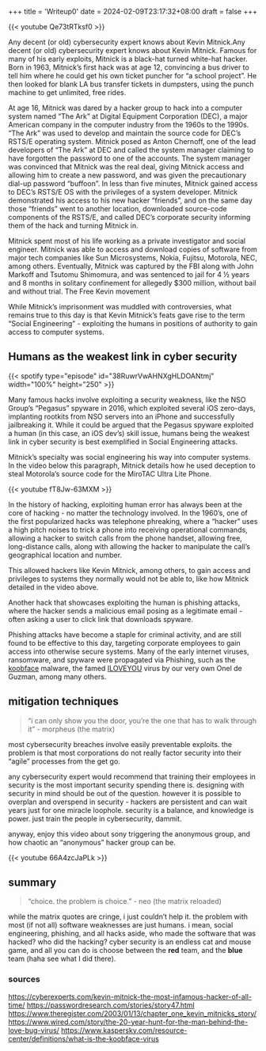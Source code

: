 +++
title = 'Writeup0'
date = 2024-02-09T23:17:32+08:00
draft = false 
+++

{{< youtube Qe73tRTksf0 >}}

Any decent (or old) cybersecurity expert knows about Kevin Mitnick.Any decent (or old) cybersecurity expert knows about Kevin Mitnick. Famous for many of his early exploits, Mitnick is a black-hat turned white-hat hacker. Born in 1963, Mitnick’s first hack was at age 12, convincing a bus driver to tell him where he could get his own ticket puncher for “a school project”. He then looked for blank LA bus transfer tickets in dumpsters, using the punch machine to get unlimited, free rides.   

At age 16, Mitnick was dared by a hacker group to hack into a computer system named “The Ark” at Digital Equipment Corporation (DEC), a major American company in the computer industry from the 1960s to the 1990s. “The Ark” was used to develop and maintain the source code for DEC’s RSTS/E operating system. Mitnick posed as Anton Chernoff, one of the lead developers of “The Ark” at DEC and called the system manager claiming to have forgotten the password to one of the accounts. The system manager was convinced that Mitnick was the real deal, giving Mitnick access and allowing him to create a new password, and was given the precautionary dial-up password “buffoon”. In less than five minutes, Mitnick gained access to DEC’s RSTS/E OS with the privileges of a system developer. Mitnick demonstrated his access to his new hacker “friends”, and on the same day those “friends” went to another location, downloaded source-code components of the RSTS/E, and called DEC’s corporate security informing them of the hack and turning Mitnick in.


Mitnick spent most of his life working as a private investigator and social engineer. Mitnick was able to access and download copies of software from major tech companies like Sun Microsystems, Nokia, Fujitsu, Motorola, NEC, among others. Eventually, Mitnick was captured by the FBI along with John Markoff and Tsutomu Shimomura, and was sentenced to jail for 4 ½ years and 8 months in solitary confinement for allegedly $300 million, without bail and without trial. The Free Kevin movement 

While Mitnick’s imprisonment was muddled with controversies, what remains true to this day is that Kevin Mitnick’s feats gave rise to the term “Social Engineering” - exploiting the humans in positions of authority to gain access to computer systems. ‌‌

## Humans as the weakest link in cyber security

{{< spotify type="episode" id="38RuwrVwAHNXgHLDOANtmj" width="100%" height="250" >}}

Many famous hacks involve exploiting a security weakness, like the NSO Group’s “Pegasus” spyware in 2016, which exploited several iOS zero-days, implanting rootkits from NSO servers into an iPhone and successfully jailbreaking it. While it could be argued that the Pegasus spyware exploited a human (in this case, an iOS dev’s) skill issue, humans being the weakest link in cyber security is best exemplified in Social Engineering attacks. 

Mitnick’s specialty was social engineering his way into computer systems. In the video below this paragraph, Mitnick details how he used deception to steal Motorola’s source code for the MiroTAC Ultra Lite Phone. 

{{< youtube fT8Jw-63MXM >}}

In the history of hacking, exploiting human error has always been at the core of hacking - no matter the technology involved. In the 1960’s, one of the first popularized hacks was telephone phreaking, where a “hacker” uses a high pitch noises to trick a phone into receiving operational commands, allowing a hacker to switch calls from the phone handset, allowing free, long-distance calls, along with allowing the hacker to manipulate the call’s geographical location and number.

This allowed hackers like Kevin Mitnick, among others, to gain access and privileges to systems they normally would not be able to, like how Mitnick detailed in the video above.

Another hack that showcases exploiting the human is phishing attacks, where the hacker sends a malicious email posing as a legitimate email - often asking a user to click link that downloads spyware.

Phishing attacks have become a staple for criminal activity, and are still found to be effective to this day, targeting corporate employees to gain access into otherwise secure systems. Many of the early internet viruses, ransomware, and spyware were propagated via Phishing, such as the [koobface](https://www.kaspersky.com/resource-center/definitions/what-is-the-koobface-virus) malware, the famed [ILOVEYOU](https://www.wired.com/story/the-20-year-hunt-for-the-man-behind-the-love-bug-virus/) virus by our very own Onel de Guzman, among many others. 

## mitigation techniques
> “i can only show you the door, you’re the one that has to walk through it” - morpheus (the matrix)


most cybersecurity breaches involve easily preventable exploits. the problem is that most 
corporations do not really factor security into their “agile” processes from the get go. 


any cybersecurity expert would recommend that training their employees in security is the most important security spending there is. designing with security in mind should be out of the question. however it is possible to overplan and overspend in security - hackers are persistent and can wait years just for one miracle loophole. security is a balance, and knowledge is power. just train the people in cybersecurity, dammit.

anyway, enjoy this video about sony triggering the anonymous group, and how chaotic an “anonymous” hacker group can be.


{{< youtube 66A4zcJaPLk >}}

## summary
> “choice. the problem is choice.” - neo (the matrix reloaded)

while the matrix quotes are cringe, i just couldn’t help it. the problem with most (if not all) software weaknesses are just humans. i mean, social engineering, phishing, and all hacks aside, who made the software that was hacked? who did the hacking? cyber security is an endless cat and mouse game, and all you can do is choose between the **red** team, and the **blue** team (haha see what I did there).

### sources
https://cyberexperts.com/kevin-mitnick-the-most-infamous-hacker-of-all-time/
https://passwordresearch.com/stories/story47.html
https://www.theregister.com/2003/01/13/chapter_one_kevin_mitnicks_story/
https://www.wired.com/story/the-20-year-hunt-for-the-man-behind-the-love-bug-virus/
https://www.kaspersky.com/resource-center/definitions/what-is-the-koobface-virus

